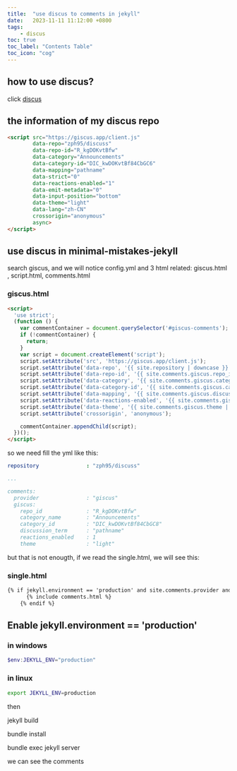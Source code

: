 ```yaml
---
title:  "use discus to comments in jekyll"
date:   2023-11-11 11:12:00 +0800
tags: 
    - discus
toc: true 
toc_label: "Contents Table" 
toc_icon: "cog"
---
```

## how to use discus? 

click [discus](https://giscus.app/zh-CN)


## the information of my  discus repo

```html
<script src="https://giscus.app/client.js"
        data-repo="zph95/discuss"
        data-repo-id="R_kgDOKvtBfw"
        data-category="Announcements"
        data-category-id="DIC_kwDOKvtBf84CbGC6"
        data-mapping="pathname"
        data-strict="0"
        data-reactions-enabled="1"
        data-emit-metadata="0"
        data-input-position="bottom"
        data-theme="light"
        data-lang="zh-CN"
        crossorigin="anonymous"
        async>
</script>
```

## use discus in minimal-mistakes-jekyll

search giscus, and we will notice config.yml and 3 html related: giscus.html , script.html, comments.html

###  giscus.html

```html
<script>
  'use strict';
  (function () {
    var commentContainer = document.querySelector('#giscus-comments');
    if (!commentContainer) {
      return;
    }
    var script = document.createElement('script');
    script.setAttribute('src', 'https://giscus.app/client.js');
    script.setAttribute('data-repo', '{{ site.repository | downcase }}');
    script.setAttribute('data-repo-id', '{{ site.comments.giscus.repo_id }}');
    script.setAttribute('data-category', '{{ site.comments.giscus.category_name }}');
    script.setAttribute('data-category-id', '{{ site.comments.giscus.category_id }}');
    script.setAttribute('data-mapping', '{{ site.comments.giscus.discussion_term | default: "pathname" }}');
    script.setAttribute('data-reactions-enabled', '{{ site.comments.giscus.reactions_enabled | default: 1 }}');
    script.setAttribute('data-theme', '{{ site.comments.giscus.theme | default: "light" }}');
    script.setAttribute('crossorigin', 'anonymous');

    commentContainer.appendChild(script);
  })();
</script>
```

so we need fill the yml like this:

```yml
repository               : "zph95/discuss"

...

comments:
  provider               : "giscus"
  giscus:
    repo_id              : "R_kgDOKvtBfw" 
    category_name        : "Announcements" 
    category_id          : "DIC_kwDOKvtBf84CbGC8"
    discussion_term      : "pathname" 
    reactions_enabled    : 1 
    theme                : "light" 
```

but that is not enougth, if we read the single.html, we will see this:

### single.html

```html
{% if jekyll.environment == 'production' and site.comments.provider and page.comments %}
      {% include comments.html %}
    {% endif %}
```

## Enable jekyll.environment == 'production'

### in windows

```powershell
$env:JEKYLL_ENV="production"
```
### in linux

```bash
export JEKYLL_ENV=production
```
then

jekyll build

bundle install

bundle exec jekyll server

we can see the comments
